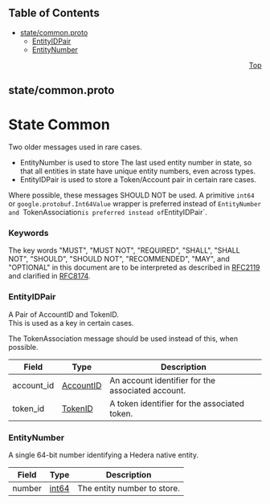 ## Table of Contents

- [state/common.proto](#state_common-proto)
    - [EntityIDPair](#proto-EntityIDPair)
    - [EntityNumber](#proto-EntityNumber)
  



<a name="state_common-proto"></a>
<p align="right"><a href="#top">Top</a></p>

## state/common.proto
# State Common
Two older messages used in rare cases.
- EntityNumber is used to store The last used entity number in state, so
  that all entities in state have unique entity numbers, even across types.
- EntityIDPair is used to store a Token/Account pair in certain rare cases.

Where possible, these messages SHOULD NOT be used.  A primitive `int64` or
`google.protobuf.Int64Value` wrapper is preferred instead of `EntityNumber
and `TokenAssociation` is preferred instead of `EntityIDPair`.

### Keywords
The key words "MUST", "MUST NOT", "REQUIRED", "SHALL", "SHALL NOT",
"SHOULD", "SHOULD NOT", "RECOMMENDED", "MAY", and "OPTIONAL" in this
document are to be interpreted as described in [RFC2119](https://www.ietf.org/rfc/rfc2119)
and clarified in [RFC8174](https://www.ietf.org/rfc/rfc8174).


<a name="proto-EntityIDPair"></a>

### EntityIDPair
A Pair of AccountID and TokenID.<br/>
This is used as a key in certain cases.

The TokenAssociation message should be used instead of this, when possible.


| Field | Type | Description |
| ----- | ---- | ----------- |
| account_id | [AccountID](#proto-AccountID) | An account identifier for the associated account. |
| token_id | [TokenID](#proto-TokenID) | A token identifier for the associated token. |






<a name="proto-EntityNumber"></a>

### EntityNumber
A single 64-bit number identifying a Hedera native entity.


| Field | Type | Description |
| ----- | ---- | ----------- |
| number | [int64](#int64) | The entity number to store. |





 <!-- end messages -->

 <!-- end enums -->

 <!-- end HasExtensions -->

 <!-- end services -->




